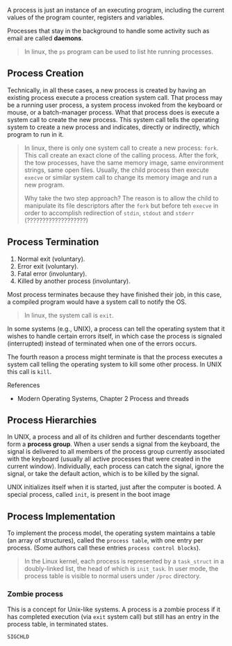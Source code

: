 A process is just an instance of an executing program, including the current 
values of the program counter, registers and variables. 

Processes that stay in the background to handle some activity such as email are called **daemons**.

> In linux, the `ps` program can be used to list hte running processes.

## Process Creation

Technically, in all these cases, a new process is created by having an existing
process execute a process creation system call. That process may be a running user
process, a system process invoked from the keyboard or mouse, or a batch-manager
process. What that process does is execute a system call to create the new
process. This system call tells the operating system to create a new process and indicates, directly or indirectly, which program to run in it.

> In linux, there is only one system call to create a new process: `fork`. This call create an exact clone of the calling process. After the fork, the tow processes, have the same memory image, same environment strings, same open files. Usually, the child process then execute `execve` or similar system call to change its memory image and run a new program. 
> 
> Why take the two step approach? The reason is to allow the child to manipulate its file descriptors after the `fork` but before teh `execve` in order to accomplish redirection of `stdin`, `stdout` and `stderr` (???????????????????)

## Process Termination
1. Normal exit (voluntary).
2. Error exit (voluntary).
3. Fatal error (involuntary).
4. Killed by another process (involuntary).

Most process terminates because they have finished their job, in this case, a compiled program would have a system call to notify the OS. 
> In linux, the system call is `exit`.

In some systems (e.g., UNIX), a process can tell the operating system that it wishes to handle certain errors itself, in which case the process is signaled (interrupted) instead of terminated when one of the errors occurs.

The fourth reason a process might terminate is that the process executes a system
call telling the operating system to kill some other process. In UNIX this call
is `kill`.

References
- Modern Operating Systems, Chapter 2 Process and threads

## Process Hierarchies
In UNIX, a process and all of its children and further descendants together
form a **process group**. When a user sends a signal from the keyboard, the signal is
delivered to all members of the process group currently associated with the
keyboard (usually all active processes that were created in the current window).
Individually, each process can catch the signal, ignore the signal, or take the default
action, which is to be killed by the signal.

UNIX initializes itself when it is started, just after the computer is booted.
A special process, called `init`, is present in the boot image

## Process Implementation
To implement the process model, the operating system maintains a table (an
array of structures), called the `process table`, with one entry per process. (Some
authors call these entries `process control blocks`).

> In the Linux kernel, each process is represented by a `task_struct` in a doubly-linked list, the head of which is `init_task`.
> In user mode, the process table is visible to normal users under `/proc` directory.

### Zombie process
This is a concept for Unix-like systems. A process is a zombie process if it has completed execution (via `exit` system call) but still has an entry in the process table, in terminated states.

`SIGCHLD`
